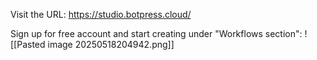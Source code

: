 
Visit the URL:
https://studio.botpress.cloud/

Sign up for free account and start creating under "Workflows section":
![[Pasted image 20250518204942.png]]